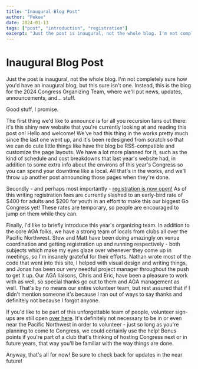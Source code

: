 ```yaml
---
title: "Inaugural Blog Post"
author: "Pekoe"
date: 2024-01-13
tags: ["post", "introduction", "registration"]
excerpt: "Just the post is inaugural, not the whole blog. I'm not completely sure how you'd have an inaugural blog, but this sure isn't one. Instead, this is the blog for the 2024 Congress Organizing Team, where we'll put news, updates, announcements, and... stuff."
---
```


# Inaugural Blog Post

Just the post is inaugural, not the whole blog. I'm not completely sure how you'd have an inaugural blog, but this sure isn't one. Instead, this is the blog for the 2024 Congress Organizing Team, where we'll put news, updates, announcements, and... stuff.

Good stuff, I promise.

The first thing we'd like to announce is for all you recursion fans out there: it's this shiny new website that you're currently looking at and reading this post on! Hello and welcome! We've had this thing in the works pretty much since the last one went up, and it's been redesigned from scratch so that we can do cute little things like have the blog be RSS-compatible and customize the page layouts. We have a lot more planned for it, such as the kind of schedule and cost breakdowns that last year's website had, in addition to some extra info about the environs of this year's Congress so you can spend your downtime like a local. All that's in the works, and we'll throw up another post announcing those pages when they're done.

Secondly - and perhaps most importantly - <a href=""><!-- link to registration page-->registration is now open!</a> As of this writing registration fees are currently slashed to an early-bird rate of $400 for adults and $200 for youth in an effort to make this our biggest Go Congress yet! These rates are temporary, so people are encouraged to jump on them while they can.

Finally, I'd like to briefly introduce this year's organizing team. In addition to the core AGA folks, we have a strong team of locals from clubs all over the Pacific Northwest. Stew and Matt have been doing amazingly on venue coordination and getting registration up and running respectively - both subjects which make my eyes glaze over whenever they come up in meetings, so I'm insanely grateful for their efforts. Nathan wrote most of the code that went into this site, I helped with visual design and writing things, and Jonas has been our very needful project manager throughout the push to get it up. Our AGA liaisons, Chris and Eric, have been a pleasure to work with as well, so special thanks go out to them and AGA management as well. That's by no means our entire volunteer team, but rest assured that if I didn't mention someone it's because I ran out of ways to say thanks and definitely not because I forgot anyone.

If you'd like to be part of this unforgettable team of people, volunteer sign-ups are still open <a href="https://docs.google.com/forms/d/e/1FAIpQLSci8gvxRrMP1E0mj8BbuebygzjRSwDY-XM4c0y6J_9yquZSBA/viewform">over here</a>. It's definitely not necessary to be in or even near the Pacific Northwest in order to volunteer - just so long as you're planning to come to Congress, we could certainly use the help! Bonus points if you're part of a club that's thinking of hosting Congress next or in future years, that way you'll be familiar with the way things are done.

Anyway, that's all for now! Be sure to check back for updates in the near future! 